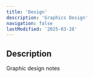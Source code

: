 ```yaml
---
title: 'Design'
description: 'Graphics Design'
navigation: false 
lastModified: '2025-03-28'
---
```


## Description

Graphic design notes
